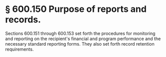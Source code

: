 # § 600.150   Purpose of reports and records.

Sections 600.151 through 600.153 set forth the procedures for monitoring and reporting on the recipient's financial and program performance and the necessary standard reporting forms. They also set forth record retention requirements. 




